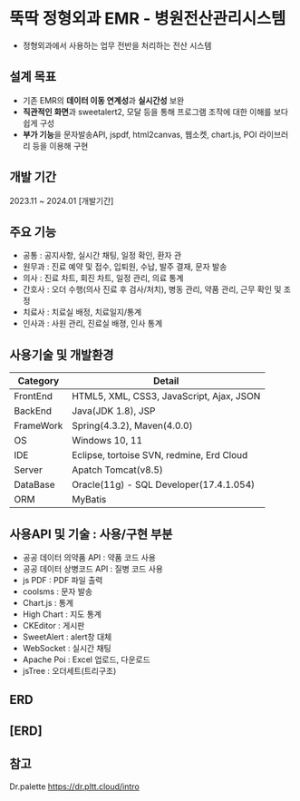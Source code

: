 # 뚝딱 정형외과 EMR - 병원전산관리시스템
+ 정형외과에서 사용하는 업무 전반을 처리하는 전산 시스템

## 설계 목표
- 기존 EMR의 **데이터 이동 연계성**과 **실시간성** 보완
- **직관적인 화면**과 sweetalert2, 모달 등을 통해 프로그램 조작에 대한 이해를 보다 쉽게 구성
- **부가 기능**을 문자발송API, jspdf, html2canvas, 웹소켓, chart.js, POI 라이브러리 등을 이용해 구현

## 개발 기간
2023.11 ~ 2024.01
[개발기간]

## 주요 기능
- 공통 : 공지사항, 실시간 채팅, 일정 확인, 환자 관
- 원무과 : 진료 예약 및 접수, 입퇴원, 수납, 발주 결재, 문자 발송
- 의사 : 진료 차트, 회진 차트, 일정 관리, 의료 통계
- 간호사 : 오더 수행(의사 진료 후 검사/처치), 병동 관리, 약품 관리, 근무 확인 및 조정
- 치료사 : 치료실 배정, 치료일지/통계
- 인사과 : 사원 관리, 진료실 배졍, 인사 통계

## 사용기술 및 개발환경
|Category | Detail |
| ------- | ------ |
| FrontEnd | HTML5, XML, CSS3, JavaScript, Ajax, JSON |
| BackEnd  | Java(JDK 1.8), JSP |
| FrameWork| Spring(4.3.2), Maven(4.0.0) |
| OS       | Windows 10, 11 |
| IDE      | Eclipse, tortoise SVN, redmine, Erd Cloud |
| Server   | Apatch Tomcat(v8.5) |
| DataBase | Oracle(11g) - SQL Developer(17.4.1.054) |
| ORM | MyBatis |

## 사용API 및 기술 : 사용/구현 부분
- 공공 데이터 의약품 API : 약품 코드 사용
- 공공 데이터 상병코드 API : 질병 코드 사용
- js PDF : PDF 파일 출력
- coolsms : 문자 발송
- Chart.js : 통계
- High Chart : 지도 통계
- CKEditor : 게시판
- SweetAlert : alert창 대체
- WebSocket : 실시간 채팅
- Apache Poi : Excel 업로드, 다운로드
- jsTree : 오더세트(트리구조)

## ERD
[ERD]
-----

## 참고
Dr.palette <https://dr.pltt.cloud/intro>
